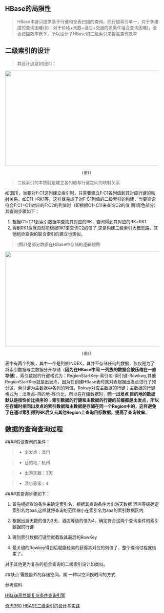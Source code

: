 ## HBase的局限性
>HBase本身只提供基于行键和全表扫描的查询，而行键索引单一，对于多维度的查询困难(如：对于价格+天数+酒店+交通的多条件组合查询困难)，全表扫描效率低下，所以设计了HBase的二级索引来提高查询效率

## 二级索引的设计

> 其设计思路如(图1)：

<img src="https://github.com/MOBIN-F/TravelPriceComparison/blob/master/%E8%AE%BE%E8%AE%A1%E6%80%9D%E8%B7%AF%E5%9B%BE.png" width="600" height="310"/>
                                       
                                       (图1)       
> 二级索引的本质就是建立各列值与行键之间的映射关系

如(图1)，当要对F:C1这列建立索引时，只需要建立F:C1各列值到其对应行键的映射关系，如C11->RK1等，这样就完成了对F:C1列值的二级索引的构建，当要查询符合F:C1=C11对应的F:C2的列值时（即根据C1=C11来查询C2的值,图1青色部分）其查询步骤如下：
1. 根据C1=C11到索引数据中查找其对应的RK，查询得到其对应的RK=RK1
2. 得到RK1后就自然能根据RK1来查询C2的值了
这是构建二级索引大概思路，其他组合查询的联合索引的建立也类似。

>(图2)是部分数据在HBase中存储的逻辑视图

<img src="https://github.com/MOBIN-F/TravelPriceComparison/blob/master/%E6%95%B0%E6%8D%AE%E5%AD%98%E5%82%A8%E9%80%BB%E8%BE%91%E8%A7%86%E5%9B%BE.png" width="600" height="310"/>
                                       
                                       (图2)
表中有两个列族，其中一个是列族INDEX，其并不存储任何的数据，仅仅是为了将索引数据与主数据分开存储（**因为在HBase中同 一列族的数据会被压缩在一直存储**），索引数据的行键格式为：RegionStartKey-索引名-索引键-Rowkwy,其他RegionStartKey就是出发点，因为在创建HBase表时就对表根据出发点进行了预分区，索引键为主数据中各列的列值，Rokwy对应主数据的行键；主数据的行键格式为：出发点-目的地-性价比，所以在存储数据时，**同一出发点 目的地的数据默认是按性价比排序的；索引数据的行键和主数据的行键的前缀都是出发点，所以在存储时相同出发点的索引数据和主数据是存储在同一个Region中的，这样避免了在通过索引得到RK后又去其他Region上查询目标数据，提高了查询效率**。

## 数据的查询查询过程
####假设查询的条件：
>* 出发点：澳门
   
>* 目的地：杭州
   
>* 出游天数：3天
   
>* 酒店等级：4
 
####其查询步骤如下：
1. 首先根据查询条件来确定索引名，根据其查询条件为出游天数据  酒店等级确定索引名为aaa,这样就将查询的范围缩小在索引名为aaa的索引数据区内

2. 根据出游天数的值为3天，酒店等级的值为4，确定符合这两个查询条件的索引数据的行键

3. 得到索引数据行键后就截取其最后的RowKey

4. 最关键的Rowkey得到后就能轻易的获得其对应的列值了，整个查询过程就结束了。

对于其他更为复杂的组合查询的二级索引设计如类似。

##缺点
需要额外的存储空间，属 一种以空间换时间的方式

参考资料

[HBase高性能复杂条件查询引擎](http://blog.csdn.net/bluishglc/article/details/31799255)

[奇虎360 HBASE二级索引的设计与实践](http://www.infoq.com/cn/presentations/qihoo360-hbase-two-stage-index-design-and-practice)